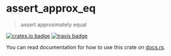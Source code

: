 # assert_approx_eq
> assert approximately equal

[![crates.io badge](https://img.shields.io/crates/v/assert_approx_eq.svg)](https://crates.io/crates/assert_approx_eq)
[![travis badge](https://api.travis-ci.org/ashleygwilliams/assert_approx_eq.svg?branch=master)](https://travis-ci.org/ashleygwilliams/assert_approx_eq)

You can read documentation for how to use this crate on [docs.rs](https://docs.rs/assert_approx_eq).
